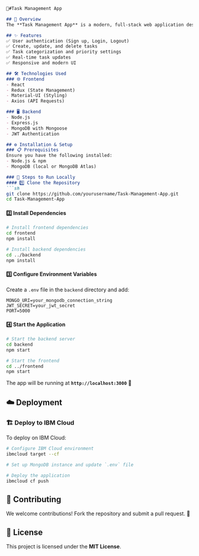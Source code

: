 ```markdown
🚀#Task Management App

## 📌 Overview
The **Task Management App** is a modern, full-stack web application designed to streamline task management. Users can authenticate, create, update, delete, and track tasks in real time. The app features a responsive UI, robust backend, and seamless integration between frontend and backend.

## ✨ Features
✅ User authentication (Sign up, Login, Logout)
✅ Create, update, and delete tasks
✅ Task categorization and priority settings
✅ Real-time task updates
✅ Responsive and modern UI

## 🛠️ Technologies Used
### 🌐 Frontend
- React
- Redux (State Management)
- Material-UI (Styling)
- Axios (API Requests)

### 🖥️ Backend
- Node.js
- Express.js
- MongoDB with Mongoose
- JWT Authentication

## ⚙️ Installation & Setup
### 📋 Prerequisites
Ensure you have the following installed:
- Node.js & npm
- MongoDB (local or MongoDB Atlas)

### 📂 Steps to Run Locally
#### 1️⃣ Clone the Repository
```sh
git clone https://github.com/yourusername/Task-Management-App.git
cd Task-Management-App
```

#### 2️⃣ Install Dependencies
```sh
# Install frontend dependencies
cd frontend
npm install

# Install backend dependencies
cd ../backend
npm install
```

#### 3️⃣ Configure Environment Variables
Create a `.env` file in the `backend` directory and add:
```env
MONGO_URI=your_mongodb_connection_string
JWT_SECRET=your_jwt_secret
PORT=5000
```

#### 4️⃣ Start the Application
```sh
# Start the backend server
cd backend
npm start

# Start the frontend
cd ../frontend
npm start
```
The app will be running at **`http://localhost:3000`** 🚀

## ☁️ Deployment
### 🏗️ Deploy to IBM Cloud
To deploy on IBM Cloud:
```sh
# Configure IBM Cloud environment
ibmcloud target --cf

# Set up MongoDB instance and update `.env` file

# Deploy the application
ibmcloud cf push
```

## 🤝 Contributing
We welcome contributions! Fork the repository and submit a pull request. 🚀

## 📜 License
This project is licensed under the **MIT License**.
